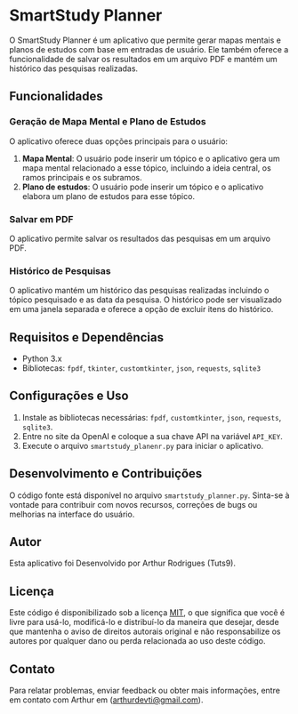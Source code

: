 # SmartStudy Planner

O SmartStudy Planner é um aplicativo que permite gerar mapas mentais e planos de estudos com base em entradas de usuário. Ele também oferece a funcionalidade de salvar os resultados em um arquivo PDF e mantém um histórico das pesquisas realizadas.

## Funcionalidades

### Geração de Mapa Mental e Plano de Estudos

O aplicativo oferece duas opções principais para o usuário:

1. **Mapa Mental**: O usuário pode inserir um tópico e o aplicativo gera um mapa mental relacionado a esse tópico, incluindo a ideia central, os ramos principais e os subramos.
2. **Plano de estudos**: O usuário pode inserir um tópico e o aplicativo elabora um plano de estudos para esse tópico.

### Salvar em PDF

O aplicativo permite salvar os resultados das pesquisas em um arquivo PDF.

### Histórico de Pesquisas

O aplicativo mantém um histórico das pesquisas realizadas incluindo o tópico pesquisado e as data da pesquisa. O histórico pode ser visualizado em uma janela separada e oferece a opção de excluir itens do histórico.

## Requisitos e Dependências

- Python 3.x
- Bibliotecas: `fpdf`, `tkinter`, `customtkinter`, `json`, `requests`, `sqlite3`

## Configurações e Uso

1. Instale as bibliotecas necessárias: `fpdf`, `customtkinter`, `json`, `requests`, `sqlite3`.
2. Entre no site da OpenAI e coloque a sua chave API na variável `API_KEY`.
3. Execute o arquivo `smartstudy_planenr.py` para iniciar o aplicativo.

## Desenvolvimento e Contribuições

O código fonte está disponível no arquivo `smartstudy_planner.py`. Sinta-se à vontade para contribuir com novos recursos, correções de bugs ou melhorias na interface do usuário.

## Autor

Esta aplicativo foi Desenvolvido por Arthur Rodrigues (Tuts9).

## Licença

Este código é disponibilizado sob a licença [MIT](https://opensource.org/licenses/MIT), o que significa que você é livre para usá-lo, modificá-lo e distribuí-lo da maneira que desejar, desde que mantenha o aviso de direitos autorais original e não responsabilize os autores por qualquer dano ou perda relacionada ao uso deste código.

## Contato

Para relatar problemas, enviar feedback ou obter mais informações, entre em contato com Arthur em (arthurdevti@gmail.com).